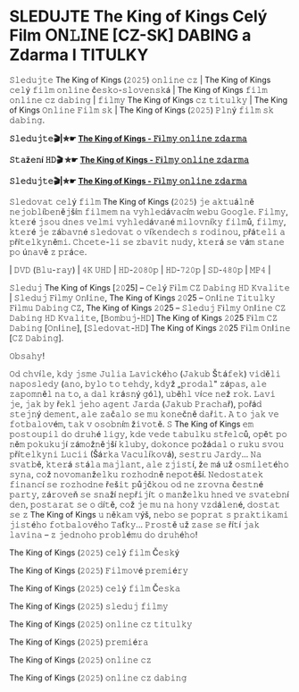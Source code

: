 # SLEDUJTE The King of Kings Celý Film 𝖮𝖭𝙻𝖨𝖭𝖤 [CZ-SK] DABING a Zdarma I TITULKY
𝚂𝚕𝚎𝚍𝚞𝚓𝚝𝚎 The King of Kings (𝟸𝟶𝟸𝟻) 𝚘𝚗𝚕𝚒𝚗𝚎 𝚌𝚣 | The King of Kings 𝚌𝚎𝚕ý 𝚏𝚒𝚕𝚖 𝚘𝚗𝚕𝚒𝚗𝚎 č𝚎𝚜𝚔𝚘-𝚜𝚕𝚘𝚟𝚎𝚗𝚜𝚔á | The King of Kings 𝚏𝚒𝚕𝚖 𝚘𝚗𝚕𝚒𝚗𝚎 𝚌𝚣 𝚍𝚊𝚋𝚒𝚗𝚐 | 𝚏𝚒𝚕𝚖𝚢 The King of Kings 𝚌𝚣 𝚝𝚒𝚝𝚞𝚕𝚔𝚢 | The King of Kings 𝙾𝚗𝚕𝚒𝚗𝚎 𝙵𝚒𝚕𝚖 𝚜𝚔 | The King of Kings (𝟸𝟶𝟸𝟻) 𝙿𝚕𝚗ý 𝚏𝚒𝚕𝚖 𝚜𝚔 𝚍𝚊𝚋𝚒𝚗𝚐.

**𝚂𝚕𝚎𝚍𝚞𝚓𝚝𝚎🎬|✮☛ [The King of Kings - 𝙵i𝚕𝚖𝚢 𝚘𝚗𝚕𝚒𝚗𝚎 𝚣𝚍𝚊𝚛𝚖𝚊](https://t.co/oin4SK6rc5)**

**𝚂𝚝𝚊ž𝚎𝚗í 𝙷𝙳🎬 ✮☛ [The King of Kings - 𝙵i𝚕𝚖𝚢 𝚘𝚗𝚕𝚒𝚗𝚎 𝚣𝚍𝚊𝚛𝚖𝚊](https://t.co/oin4SK6rc5)**

**𝚂𝚕𝚎𝚍𝚞𝚓𝚝𝚎🎬|✮☛ [The King of Kings - 𝙵i𝚕𝚖𝚢 𝚘𝚗𝚕𝚒𝚗𝚎 𝚣𝚍𝚊𝚛𝚖𝚊](https://t.co/oin4SK6rc5)**

𝚂𝚕𝚎𝚍𝚘𝚟𝚊𝚝 𝚌𝚎𝚕ý 𝚏𝚒𝚕𝚖 The King of Kings (𝟸𝟶𝟸𝟻) 𝚓𝚎 𝚊𝚔𝚝𝚞á𝚕𝚗ě 𝚗𝚎𝚓𝚘𝚋𝚕í𝚋𝚎𝚗ě𝚓ší𝚖 𝚏𝚒𝚕𝚖𝚎𝚖 𝚗𝚊 𝚟𝚢𝚑𝚕𝚎𝚍á𝚟𝚊𝚌í𝚖 𝚠𝚎𝚋𝚞 𝙶𝚘𝚘𝚐𝚕𝚎. 𝙵𝚒𝚕𝚖𝚢, 𝚔𝚝𝚎𝚛é 𝚓𝚜𝚘𝚞 𝚍𝚗𝚎𝚜 𝚟𝚎𝚕𝚖𝚒 𝚟𝚢𝚑𝚕𝚎𝚍á𝚟𝚊𝚗é 𝚖𝚒𝚕𝚘𝚟𝚗í𝚔𝚢 𝚏𝚒𝚕𝚖ů, 𝚏𝚒𝚕𝚖𝚢, 𝚔𝚝𝚎𝚛é 𝚓𝚎 𝚣á𝚋𝚊𝚟𝚗é 𝚜𝚕𝚎𝚍𝚘𝚟𝚊𝚝 𝚘 𝚟í𝚔𝚎𝚗𝚍𝚎𝚌𝚑 𝚜 𝚛𝚘𝚍𝚒𝚗𝚘𝚞, 𝚙řá𝚝𝚎𝚕𝚒 𝚊 𝚙ří𝚝𝚎𝚕𝚔𝚢𝚗ě𝚖𝚒. 𝙲𝚑𝚌𝚎𝚝𝚎-𝚕𝚒 𝚜𝚎 𝚣𝚋𝚊𝚟𝚒𝚝 𝚗𝚞𝚍𝚢, 𝚔𝚝𝚎𝚛á 𝚜𝚎 𝚟á𝚖 𝚜𝚝𝚊𝚗𝚎 𝚙𝚘 ú𝚗𝚊𝚟ě 𝚣 𝚙𝚛á𝚌𝚎.

| 𝙳𝚅𝙳 (𝙱𝚕𝚞-𝚛𝚊𝚢) | 𝟺𝙺 𝚄𝙷𝙳 | 𝙷𝙳-𝟸𝟶𝟾𝟶𝚙 | 𝙷𝙳-𝟽𝟸𝟶𝚙 | 𝚂𝙳-𝟺𝟾𝟶𝚙 | 𝙼𝙿𝟺 |

𝚂𝚕𝚎𝚍𝚞𝚓 The King of Kings [𝟸𝟶25] – 𝙲𝚎𝚕ý 𝙵i𝚕𝚖 𝙲𝚉 𝙳𝚊𝚋𝚒𝚗𝚐 𝙷𝙳 𝙺𝚟𝚊𝚕𝚒𝚝𝚎 | 𝚂𝚕𝚎𝚍𝚞𝚓 𝙵i𝚕𝚖𝚢 𝙾𝚗l𝚒𝚗𝚎, The King of Kings 𝟸𝟶25 – 𝙾𝚗l𝚒𝚗𝚎 𝚃𝚒𝚝𝚞𝚕𝚔𝚢 𝙵i𝚕𝚖𝚞 𝙳𝚊𝚋𝚒𝚗𝚐 𝙲𝚉, The King of Kings 𝟸𝟶25 – 𝚂𝚕𝚎𝚍𝚞𝚓 𝙵i𝚕𝚖𝚢 𝙾𝚗l𝚒𝚗𝚎 𝙲𝚉 𝙳𝚊𝚋𝚒𝚗𝚐 𝙷𝙳 𝙺𝚟𝚊𝚕𝚒𝚝𝚎, [𝙱𝚘𝚖𝚋𝚞𝚓-𝙷𝙳] The King of Kings 𝟸𝟶25 𝙵i𝚕𝚖 𝙲𝚉 𝙳𝚊𝚋𝚒𝚗𝚐 [𝙾𝚗l𝚒𝚗𝚎], [𝚂𝚕𝚎𝚍𝚘𝚟𝚊𝚝-𝙷𝙳] The King of Kings 𝟸𝟶25 𝙵i𝚕𝚖 𝙾𝚗l𝚒𝚗𝚎 [𝙲𝚉 𝙳𝚊𝚋𝚒𝚗𝚐].

𝙾𝚋𝚜𝚊𝚑𝚢!

𝙾𝚍 𝚌𝚑𝚟í𝚕𝚎, 𝚔𝚍𝚢 𝚓𝚜𝚖𝚎 𝙹𝚞𝚕𝚒𝚊 𝙻𝚊𝚟𝚒𝚌𝚔é𝚑𝚘 (𝙹𝚊𝚔𝚞𝚋 Š𝚝á𝚏𝚎𝚔) 𝚟𝚒𝚍ě𝚕𝚒 𝚗𝚊𝚙𝚘𝚜𝚕𝚎𝚍𝚢 (𝚊𝚗𝚘, 𝚋𝚢𝚕𝚘 𝚝𝚘 𝚝𝚎𝚑𝚍𝚢, 𝚔𝚍𝚢ž „𝚙𝚛𝚘𝚍𝚊𝚕" 𝚣á𝚙𝚊𝚜, 𝚊𝚕𝚎 𝚣𝚊𝚙𝚘𝚖𝚗ě𝚕 𝚗𝚊 𝚝𝚘, 𝚊 𝚍𝚊𝚕 𝚔𝚛á𝚜𝚗ý 𝚐ó𝚕), 𝚞𝚋ě𝚑𝚕 𝚟í𝚌𝚎 𝚗𝚎ž 𝚛𝚘𝚔. 𝙻𝚊𝚟𝚒 𝚓𝚎, 𝚓𝚊𝚔 𝚋𝚢 ř𝚎𝚔𝚕 𝚓𝚎𝚑𝚘 𝚊𝚐𝚎𝚗𝚝 𝙹𝚊𝚛𝚍𝚊 (𝙹𝚊𝚔𝚞𝚋 𝙿𝚛𝚊𝚌𝚑𝚊ř), 𝚙𝚘řá𝚍 𝚜𝚝𝚎𝚓𝚗ý 𝚍𝚎𝚖𝚎𝚗𝚝, 𝚊𝚕𝚎 𝚣𝚊č𝚊𝚕𝚘 𝚜𝚎 𝚖𝚞 𝚔𝚘𝚗𝚎č𝚗ě 𝚍𝚊ř𝚒𝚝. 𝙰 𝚝𝚘 𝚓𝚊𝚔 𝚟𝚎 𝚏𝚘𝚝𝚋𝚊𝚕𝚘𝚟é𝚖, 𝚝𝚊𝚔 𝚟 𝚘𝚜𝚘𝚋𝚗í𝚖 ž𝚒𝚟𝚘𝚝ě. 𝚂 The King of Kings 𝚎𝚖 𝚙𝚘𝚜𝚝𝚘𝚞𝚙𝚒𝚕 𝚍𝚘 𝚍𝚛𝚞𝚑é 𝚕𝚒𝚐𝚢, 𝚔𝚍𝚎 𝚟𝚎𝚍𝚎 𝚝𝚊𝚋𝚞𝚕𝚔𝚞 𝚜𝚝ř𝚎𝚕𝚌ů, 𝚘𝚙ě𝚝 𝚙𝚘 𝚗ě𝚖 𝚙𝚘𝚔𝚞𝚔𝚞𝚓í 𝚣á𝚖𝚘ž𝚗ě𝚓ší 𝚔𝚕𝚞𝚋𝚢, 𝚍𝚘𝚔𝚘𝚗𝚌𝚎 𝚙𝚘žá𝚍𝚊𝚕 𝚘 𝚛𝚞𝚔𝚞 𝚜𝚟𝚘𝚞 𝚙ří𝚝𝚎𝚕𝚔𝚢𝚗𝚒 𝙻𝚞𝚌𝚒𝚒 (Šá𝚛𝚔𝚊 𝚅𝚊𝚌𝚞𝚕í𝚔𝚘𝚟á), 𝚜𝚎𝚜𝚝𝚛𝚞 𝙹𝚊𝚛𝚍𝚢... 𝙽𝚊 𝚜𝚟𝚊𝚝𝚋ě, 𝚔𝚝𝚎𝚛á 𝚜𝚝á𝚕𝚊 𝚖𝚊𝚓𝚕𝚊𝚗𝚝, 𝚊𝚕𝚎 𝚣𝚓𝚒𝚜𝚝í, ž𝚎 𝚖á 𝚞ž 𝚘𝚜𝚖𝚒𝚕𝚎𝚝é𝚑𝚘 𝚜𝚢𝚗𝚊, 𝚌𝚘ž 𝚗𝚘𝚟𝚘𝚖𝚊𝚗ž𝚎𝚕𝚔𝚞 𝚛𝚘𝚣𝚑𝚘𝚍𝚗ě 𝚗𝚎𝚙𝚘𝚝ěší. 𝙽𝚎𝚍𝚘𝚜𝚝𝚊𝚝𝚎𝚔 𝚏𝚒𝚗𝚊𝚗𝚌í 𝚜𝚎 𝚛𝚘𝚣𝚑𝚘𝚍𝚗𝚎 ř𝚎š𝚒𝚝 𝚙ů𝚓č𝚔𝚘𝚞 𝚘𝚍 𝚗𝚎 𝚣𝚛𝚘𝚟𝚗𝚊 č𝚎𝚜𝚝𝚗é 𝚙𝚊𝚛𝚝𝚢, 𝚣á𝚛𝚘𝚟𝚎ň 𝚜𝚎 𝚜𝚗𝚊ží 𝚗𝚎𝚙ř𝚒𝚓í𝚝 𝚘 𝚖𝚊𝚗ž𝚎𝚕𝚔𝚞 𝚑𝚗𝚎𝚍 𝚟𝚎 𝚜𝚟𝚊𝚝𝚎𝚋𝚗í 𝚍𝚎𝚗, 𝚙𝚘𝚜𝚝𝚊𝚛𝚊𝚝 𝚜𝚎 𝚘 𝚍í𝚝ě, 𝚌𝚘ž 𝚓𝚎 𝚖𝚞 𝚗𝚊 𝚑𝚘𝚗𝚢 𝚟𝚣𝚍á𝚕𝚎𝚗é, 𝚍𝚘𝚜𝚝𝚊𝚝 𝚜𝚎 𝚣 The King of Kings 𝚞 𝚗ě𝚔𝚊𝚖 𝚟ýš, 𝚗𝚎𝚋𝚘 𝚜𝚎 𝚙𝚘𝚙𝚛𝚊𝚝 𝚜 𝚙𝚛𝚊𝚔𝚝𝚒𝚔𝚊𝚖𝚒 𝚓𝚒𝚜𝚝é𝚑𝚘 𝚏𝚘𝚝𝚋𝚊𝚕𝚘𝚟é𝚑𝚘 𝚃𝚊ť𝚔𝚢... 𝙿𝚛𝚘𝚜𝚝ě 𝚞ž 𝚣𝚊𝚜𝚎 𝚜𝚎 ří𝚝í 𝚓𝚊𝚔 𝚕𝚊𝚟𝚒𝚗𝚊 – 𝚣 𝚓𝚎𝚍𝚗𝚘𝚑𝚘 𝚙𝚛𝚘𝚋𝚕é𝚖𝚞 𝚍𝚘 𝚍𝚛𝚞𝚑é𝚑𝚘!

The King of Kings (𝟸𝟶𝟸𝟻) 𝚌𝚎𝚕ý 𝚏𝚒𝚕𝚖 Č𝚎𝚜𝚔ý

The King of Kings (𝟸𝟶𝟸𝟻) 𝙵𝚒𝚕𝚖𝚘𝚟é 𝚙𝚛𝚎𝚖𝚒é𝚛𝚢

The King of Kings (𝟸𝟶𝟸𝟻) 𝚌𝚎𝚕ý 𝚏𝚒𝚕𝚖 Č𝚎𝚜𝚔𝚊

The King of Kings (𝟸𝟶𝟸𝟻) 𝚜𝚕𝚎𝚍𝚞𝚓 𝚏𝚒𝚕𝚖𝚢

The King of Kings (𝟸𝟶𝟸𝟻) 𝚘𝚗𝚕𝚒𝚗𝚎 𝚌𝚣 𝚝𝚒𝚝𝚞𝚕𝚔𝚢

The King of Kings (𝟸𝟶𝟸𝟻) 𝚙𝚛𝚎𝚖𝚒é𝚛𝚊

The King of Kings (𝟸𝟶𝟸𝟻) 𝚘𝚗𝚕𝚒𝚗𝚎 𝚌𝚣

The King of Kings (𝟸𝟶𝟸𝟻) 𝚘𝚗𝚕𝚒𝚗𝚎 𝚌𝚣 𝚍𝚊𝚋𝚒𝚗𝚐
